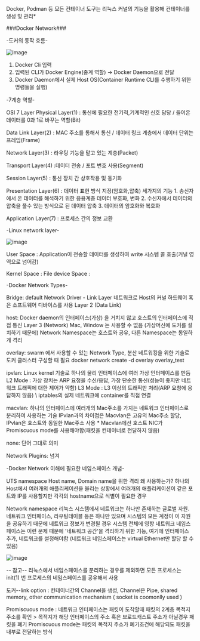 Docker, Podman 등 모든 컨테이너 도구는 리눅스 커널의 기능을 활용해 컨테이너를 생성 및 관리*

###Docker Network###

-도커의 동작 흐름-

![image](https://user-images.githubusercontent.com/104714337/218274811-8623c5b7-81b8-450d-81c6-3df85295a24b.png)
  1. Docker Cli 입력
  2. 입력된 CLI가 Docker Engine(중계 역할) -> Docker Daemon으로 전달
  3. Docker Daemon에서 실제 Host OS(Container Runtime CLI를 수행하기 위한 명령들을 실행)
    
-7계층 역할-

  OSI 7 Layer Physical Layer(1) : 통신에 필요한 전기적,기계적인 신호 담당 / 들어온 데이터를 0과 1로 바꾸는 역할(Bit)

  Data Link Layer(2) : MAC 주소를 통해서 통신 / 데이터 링크 계층에서 데이터 단위는 프레임(Frame)

  Network Layer(3) : 라우팅 기능을 맡고 있는 계층(Packet)

  Transport Layer(4) :데이터 전송 / 포트 번호 사용(Segment)

  Session Layer(5) : 통신 장치 간 상호작용 및 동기화

  Presentation Layer(6) : 데이터 표현 방식 지정(암호화,압축) 세가지의 기능 1. 송신자에서 온 데이터를 해석하기 위한 응용계층 데이터 부호화, 변화 2. 수신자에서 데이터의 압축을 풀수 있는 방식으로 된 데이터 압축 3. 데이터의 암호화와 복호화

  Application Layer(7) : 프로세스 간의 정보 교환

-Linux network layer-

![image](https://user-images.githubusercontent.com/104714337/218293029-97ccde41-3d8b-4a9f-8cbd-6c9c081e9632.png)


  User Space : 
    Application이 전송할 데이터를 생성하여 write 시스템 콜 호출(커널 영역으로 넘어감)
    
  Kernel Space : 
    File 
  device Space : 


-Docker Network Types-

  Bridge: default Network Driver - Link Layer 네트워크로 Host의 커널 하드웨어 혹은 소프트웨어 디바이스를 사용 Layer 2 (Data Link)

  host: Docker daemon의 인터페이스(가상) 을 거치지 않고 호스트의 인터페이스에 직접 통신 Layer 3 (Network) Mac, Window 는 사용할 수 없음 (가상머신에 도커를 설치하기 때문에) Network Namespace는 호스트와 공유, 다른 Namespace는 동일하게 격리

  overlay: swarm 에서 사용할 수 있는 Network Type, 분산 네트워킹을 위한 기술로 도커 클러스터 구성할 때 필요 docker network create -d overlay overlay_test

  ipvlan: Linux kernel 기술로 하나의 물리 인터페이스에 여러 가상 인터페이스를 만듬 L2 Mode : 가상 장치는 ARP 요청을 수신/응답, 가장 단순한 통신(성능이 좋지만 네트워크 트래픽에 대한 제어가 약함) L3 Mode : L3 이상의 트래픽만 처리(ARP 요청에 응답하지 않음) \ iptables의 실제 네트워크에 container를 직접 연결

  macvlan: 하나의 인터페이스에 여러개의 Mac주소를 가지는 네트워크 인터페이스로 분리하여 사용하는 기술 IPvlan과의 차이점은 Macvlan은 고유의 Mac주소 할당, IPvlan은 호스트와 동일한 Mac주소 사용 * Macvlan에선 호스트 NIC가 Promiscuous mode를 사용해야함(패킷을 컨테이너로 전달하지 않음)

  none: 단어 그대로 의미

  Network Plugins: 넘겨

-Docker Network 이해에 필요한 네임스페이스 개념-

  UTS namespace Host name, Domain name을 위한 격리 왜 사용하는가? 하나의 Host에서 여러개의 애플리케이션을 올리는 상황에서 여러개의 애플리케이션이 같은 포트와 IP를 사용할지만 각각의 hostname으로 식별이 필요한 경우

  Network namespace 리눅스 시스템에서 네트워크는 하나만 존재하는 글로벌 자원. 네트워크 인터페이스, 라우팅테이블 등은 하나만 있으며 시스템의 모든 계정이 이 자원을 공유하기 때문에 네트워크 정보가 변경될 경우 시스템 전체에 영향 네트워크 네임스페이스는 이런 문제 때문에 '네트워크 공간'을 격리하기 위한 기능, 여기에 인터페이스 추가, 네트워크를 설정해야함 (네트워크 네임스페이스는 virtual Ethernet만 할당 할 수 있음)

![image](https://user-images.githubusercontent.com/104714337/218275363-eb096439-b7ef-45ab-80c8-62e935bdbe1f.png)


-- 참고-- 
  리눅스에서 네임스페이스를 분리하는 경우를 제외하면 모든 프로세스는 init(1) 번 프로세스의 네임스페이스를 공유해서 사용

  도커--link option : 컨테이너간의 Channel을 생성, Channel은 Pipe, shared memory, other communication mechanism ( socket is coomonlly used )

  Promiscuous mode : 네트워크 인터페이스는 패킷이 도착할때 패킷의 2계층 목적지 주소를 확인 > 목적지가 해당 인터페이스의 주소 혹은 브로드캐스트 주소가 아닐경우 패킷을 폐기 Promiscuous mode는 패킷의 목적지 주소가 폐기조건에 해당되도 패킷을 내부로 전달하는 방식

